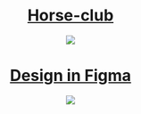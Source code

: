 
<h1 align="center"><a href="https://ilyadevn.github.io/Horse-club/" target="_blank">Horse-club</a></h1>

<div align="center"><img src="https://streak-stats.demolab.com?user=IlyaDevN&theme=neon"/></div>

<h1 align="center"><a href="https://www.figma.com/file/3XHXfM8QHj5xseLsIrzjxs/%D0%9A%D0%BE%D0%BD%D0%BD%D1%8B%D0%B9-%D0%BA%D0%BB%D1%83%D0%B1-(Copy)?node-id=0%3A1">Design in Figma</a></h1>

<div align="center"><img src="https://github-readme-stats.vercel.app/api?username=IlyaDevN"/></div>
